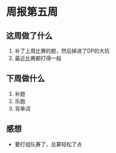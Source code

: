 # 周报第五周

## 这周做了什么

1. 补了上周比赛的题，然后掉进了DP的大坑
2. 最近比赛都打得一般

## 下周做什么

1. 补题 
2. 乐跑
3. 背单词

## 感想

+ 要打组队赛了，总算轻松了点
